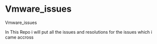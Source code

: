 # Vmware_issues
Vmware_issues

In This Repo i will put all the issues and resolutions for the issues which i came accross
